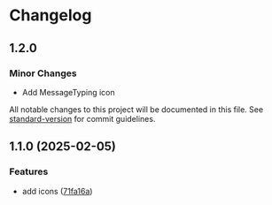 # Changelog

## 1.2.0

### Minor Changes

- Add MessageTyping icon

All notable changes to this project will be documented in this file. See [standard-version](https://github.com/conventional-changelog/standard-version) for commit guidelines.

## 1.1.0 (2025-02-05)

### Features

- add icons ([71fa16a](https://github.com/ZeynalliZeynal/geist-icons/commit/71fa16ac779b2febdfc8738984be25d8a842f865))

